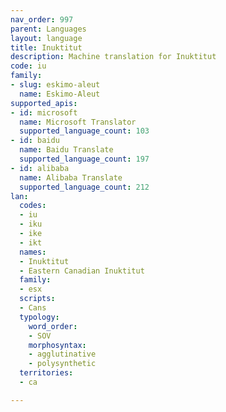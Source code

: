 ```yaml
---
nav_order: 997
parent: Languages
layout: language
title: Inuktitut
description: Machine translation for Inuktitut
code: iu
family:
- slug: eskimo-aleut
  name: Eskimo-Aleut
supported_apis:
- id: microsoft
  name: Microsoft Translator
  supported_language_count: 103
- id: baidu
  name: Baidu Translate
  supported_language_count: 197
- id: alibaba
  name: Alibaba Translate
  supported_language_count: 212
lan:
  codes:
  - iu
  - iku
  - ike
  - ikt
  names:
  - Inuktitut
  - Eastern Canadian Inuktitut
  family:
  - esx
  scripts:
  - Cans
  typology:
    word_order:
    - SOV
    morphosyntax:
    - agglutinative
    - polysynthetic
  territories:
  - ca

---
```


